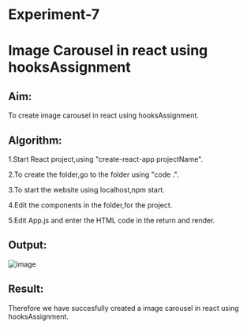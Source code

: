 # Experiment-7 

# Image Carousel in react using hooksAssignment

## Aim:
To create image carousel in react using hooksAssignment.

## Algorithm:
1.Start React project,using "create-react-app projectName".

2.To create the folder,go to the folder using "code .".

3.To start the website using localhost,npm start.

4.Edit the components in the folder,for the project.

5.Edit App.js and enter the HTML code in the return and render.

## Output:
![image](https://github.com/SOMEASVAR/Image-Carousel/assets/93434149/49b36899-26ee-4e6e-b3a3-219cb94b248b)




## Result:
Therefore we have succesfully created a image carousel in react using hooksAssignment.

